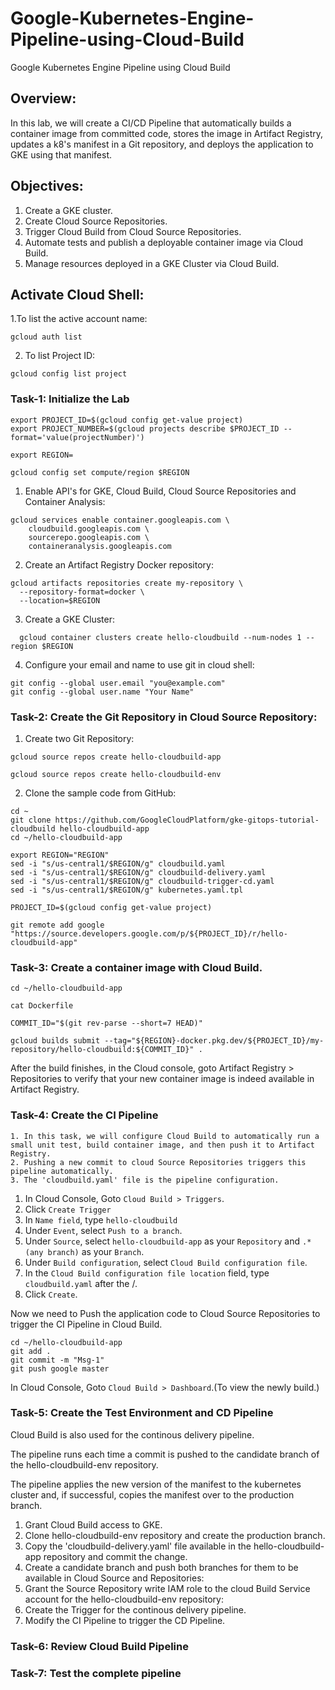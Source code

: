 # Google-Kubernetes-Engine-Pipeline-using-Cloud-Build
Google Kubernetes Engine Pipeline using Cloud Build

## Overview:
In this lab, we will create a CI/CD Pipeline that automatically builds a container image from committed code, stores the image in Artifact Registry, updates a k8's manifest in a Git repository, and deploys the application to GKE using that manifest.

## Objectives:
1. Create a GKE cluster.
2. Create Cloud Source Repositories.
3. Trigger Cloud Build from Cloud Source Repositories.
4. Automate tests and publish a deployable container image via Cloud Build.
5. Manage resources deployed in a GKE Cluster via Cloud Build.

## Activate Cloud Shell:
1.To list the active account name: 
```
gcloud auth list 
```
2. To list Project ID:
```
gcloud config list project
```

### Task-1: Initialize the Lab
```
export PROJECT_ID=$(gcloud config get-value project)
export PROJECT_NUMBER=$(gcloud projects describe $PROJECT_ID --format='value(projectNumber)')
```
```
export REGION=
```
```
gcloud config set compute/region $REGION
```
1. Enable API's for GKE, Cloud Build, Cloud Source Repositories and Container Analysis:
```
gcloud services enable container.googleapis.com \
    cloudbuild.googleapis.com \
    sourcerepo.googleapis.com \
    containeranalysis.googleapis.com
```
2. Create an Artifact Registry Docker repository:
```
gcloud artifacts repositories create my-repository \
  --repository-format=docker \
  --location=$REGION
```
3. Create a GKE Cluster:
```
  gcloud container clusters create hello-cloudbuild --num-nodes 1 --region $REGION
```
4. Configure your email and name to use git in cloud shell:
```
git config --global user.email "you@example.com"  
git config --global user.name "Your Name"
```
### Task-2: Create the Git Repository in Cloud Source Repository:
1. Create two Git Repository:
```
gcloud source repos create hello-cloudbuild-app
```
```
gcloud source repos create hello-cloudbuild-env
```
2. Clone the sample code from GitHub:
```
cd ~
git clone https://github.com/GoogleCloudPlatform/gke-gitops-tutorial-cloudbuild hello-cloudbuild-app
cd ~/hello-cloudbuild-app
```
```
export REGION="REGION"
sed -i "s/us-central1/$REGION/g" cloudbuild.yaml
sed -i "s/us-central1/$REGION/g" cloudbuild-delivery.yaml
sed -i "s/us-central1/$REGION/g" cloudbuild-trigger-cd.yaml
sed -i "s/us-central1/$REGION/g" kubernetes.yaml.tpl
```
```
PROJECT_ID=$(gcloud config get-value project)
```
```
git remote add google "https://source.developers.google.com/p/${PROJECT_ID}/r/hello-cloudbuild-app"
```
### Task-3: Create a container image with Cloud Build.
```
cd ~/hello-cloudbuild-app
```
```
cat Dockerfile
```
```
COMMIT_ID="$(git rev-parse --short=7 HEAD)"
```
```
gcloud builds submit --tag="${REGION}-docker.pkg.dev/${PROJECT_ID}/my-repository/hello-cloudbuild:${COMMIT_ID}" .
```
After the build finishes, in the Cloud console, goto Artifact Registry > Repositories to verify that your new container image is indeed available in Artifact Registry.

### Task-4: Create the CI Pipeline
```
1. In this task, we will configure Cloud Build to automatically run a small unit test, build container image, and then push it to Artifact Registry.
2. Pushing a new commit to cloud Source Repositories triggers this pipeline automatically.
3. The 'cloudbuild.yaml' file is the pipeline configuration.
```
1. In Cloud Console, Goto ```Cloud Build > Triggers```.
2. Click ```Create Trigger```
3. In ```Name field```, type ```hello-cloudbuild```
4. Under ```Event```, select ```Push to a branch```.
5. Under ```Source```, select ```hello-cloudbuild-app``` as your ```Repository``` and ```.* (any branch)``` as your ```Branch```.
6. Under ```Build configuration```, select ```Cloud Build configuration file```.
7. In the ```Cloud Build configuration file location``` field, type ```cloudbuild.yaml``` after the /.
8. Click ```Create```.

Now we need to Push the application code to Cloud Source Repositories to trigger the CI Pipeline in Cloud Build.
```
cd ~/hello-cloudbuild-app
git add .
git commit -m "Msg-1"
git push google master
```
In Cloud Console, Goto ```Cloud Build > Dashboard```.(To view the newly build.)

### Task-5: Create the Test Environment and CD Pipeline
Cloud Build is also used for the continous delivery pipeline.

The pipeline runs each time a commit is pushed to the candidate branch of the hello-cloudbuild-env repository.

The pipeline applies the new version of the manifest to the kubernetes cluster and, if successful, copies the manifest over to the production branch.

1. Grant Cloud Build access to GKE.
2. Clone hello-cloudbuild-env repository and create the production branch.
3. Copy the 'cloudbuild-delivery.yaml' file available in the hello-cloudbuild-app repository and commit the change.
4. Create a candidate branch and push both branches for them to be available in Cloud Source and Repositories:
5. Grant the Source Repository write IAM role to the cloud Build Service account for the hello-cloudbuild-env repository:
6. Create the Trigger for the continous delivery pipeline.
7. Modify the CI Pipeline to trigger the CD Pipeline.

### Task-6: Review Cloud Build Pipeline

### Task-7: Test the complete pipeline
